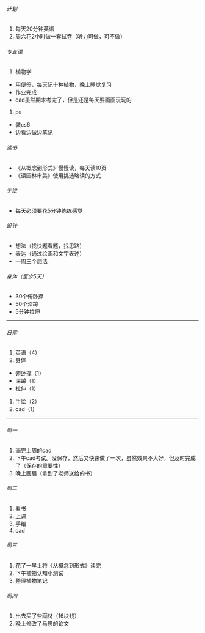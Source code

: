 ###### 计划
1. 每天20分钟英语
1. 周六花2小时做一套试卷（听力可做，可不做）

###### 专业课
1. 植物学
  - 用便签，每天记十种植物，晚上睡觉复习
  - 作业完成
  - cad虽然期末考完了，但是还是每天要画画玩玩的
1. ps
  - 装cs6
  - 边看边做边笔记
  
###### 读书
  - 《从概念到形式》慢慢读，每天读10页
  - 《读园林审美》使用挑选略读的方式
  
###### 手绘
  - 每天必须要花5分钟练练感觉

###### 设计
  - 想法（找快题看题，找思路）
  - 表达（通过绘画和文字表述）
  - 一周三个想法
  
###### 身体（至少5天）
  - 30个俯卧撑
  - 50个深蹲
  - 5分钟拉伸
  
---
###### 日常
1. 英语（4）
2. 身体
  - 俯卧撑（1）
  - 深蹲（1）
  - 拉伸（1）
1. 手绘（2）
1. cad（1）

---
###### 周一
1. 画完上周的cad
1. 下午cad考试。没保存，然后又快速做了一次，虽然效果不大好，但及时完成了（保存的重要性）
1. 晚上画展（拿到了老师送给的书）

###### 周二
1. 看书
1. 上课
1. 手绘
1. cad

###### 周三
1. 花了一早上将《从概念到形式》读完
1. 下午植物认知小测试
1. 整理植物笔记

###### 周四
1. 出去买了些画材（16块钱）
1. 晚上修改了马思的论文
